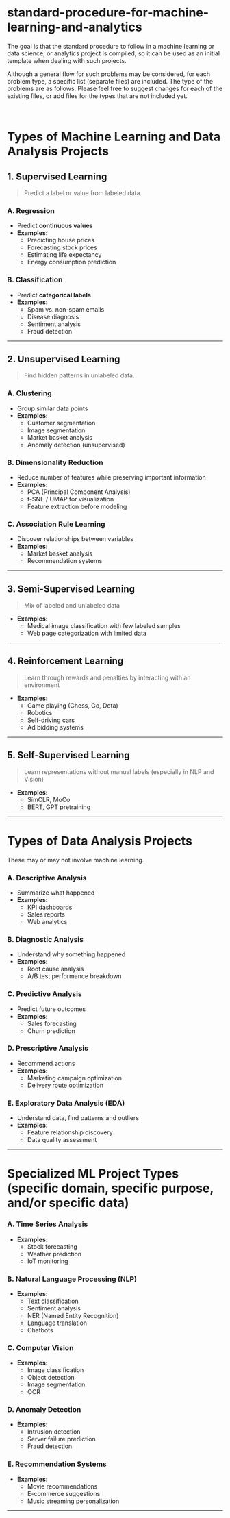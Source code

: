 # standard-procedure-for-machine-learning-and-analytics
The goal is that the standard procedure to follow in a machine learning or data science, or analytics project is compiled, so it can be used as an initial template when dealing with such projects.

Although a general flow for such problems may be considered, for each problem type, a specific list (separate files) are included. The type of the problems are as follows. Please feel free to suggest changes for each of the existing files, or add files for the types that are not included yet.

<br> 

# Types of Machine Learning and Data Analysis Projects

## 1. Supervised Learning
> Predict a label or value from labeled data.

### A. Regression
- Predict **continuous values**
- **Examples:**
  - Predicting house prices
  - Forecasting stock prices
  - Estimating life expectancy
  - Energy consumption prediction

### B. Classification
- Predict **categorical labels**
- **Examples:**
  - Spam vs. non-spam emails
  - Disease diagnosis
  - Sentiment analysis
  - Fraud detection

---

## 2. Unsupervised Learning
> Find hidden patterns in unlabeled data.

### A. Clustering
- Group similar data points
- **Examples:**
  - Customer segmentation
  - Image segmentation
  - Market basket analysis
  - Anomaly detection (unsupervised)

### B. Dimensionality Reduction
- Reduce number of features while preserving important information
- **Examples:**
  - PCA (Principal Component Analysis)
  - t-SNE / UMAP for visualization
  - Feature extraction before modeling

### C. Association Rule Learning
- Discover relationships between variables
- **Examples:**
  - Market basket analysis
  - Recommendation systems

---

## 3. Semi-Supervised Learning
> Mix of labeled and unlabeled data

- **Examples:**
  - Medical image classification with few labeled samples
  - Web page categorization with limited data

---

## 4. Reinforcement Learning
> Learn through rewards and penalties by interacting with an environment

- **Examples:**
  - Game playing (Chess, Go, Dota)
  - Robotics
  - Self-driving cars
  - Ad bidding systems

---

## 5. Self-Supervised Learning
> Learn representations without manual labels (especially in NLP and Vision)

- **Examples:**
  - SimCLR, MoCo
  - BERT, GPT pretraining

---

# Types of Data Analysis Projects

These may or may not involve machine learning.

### A. Descriptive Analysis
- Summarize what happened
- **Examples:**
  - KPI dashboards
  - Sales reports
  - Web analytics

### B. Diagnostic Analysis
- Understand why something happened
- **Examples:**
  - Root cause analysis
  - A/B test performance breakdown

### C. Predictive Analysis
- Predict future outcomes
- **Examples:**
  - Sales forecasting
  - Churn prediction

### D. Prescriptive Analysis
- Recommend actions
- **Examples:**
  - Marketing campaign optimization
  - Delivery route optimization

### E. Exploratory Data Analysis (EDA)
- Understand data, find patterns and outliers
- **Examples:**
  - Feature relationship discovery
  - Data quality assessment

---

# Specialized ML Project Types (specific domain, specific purpose, and/or specific data)

### A. Time Series Analysis
- **Examples:**
  - Stock forecasting
  - Weather prediction
  - IoT monitoring

### B. Natural Language Processing (NLP)
- **Examples:**
  - Text classification
  - Sentiment analysis
  - NER (Named Entity Recognition)
  - Language translation
  - Chatbots

### C. Computer Vision
- **Examples:**
  - Image classification
  - Object detection
  - Image segmentation
  - OCR

### D. Anomaly Detection
- **Examples:**
  - Intrusion detection
  - Server failure prediction
  - Fraud detection

### E. Recommendation Systems
- **Examples:**
  - Movie recommendations
  - E-commerce suggestions
  - Music streaming personalization

---


<!--
<style>
  table.clean {
    border-collapse: collapse;
    width: 100%;
    font-family: sans-serif;
    margin-bottom: 2em;
  }
  table.clean th {
    text-align: left;
    padding: 8px;
    border-bottom: 2px solid black;
  }
  table.clean td {
    text-align: left;
    padding: 8px;
    border-bottom: 1px solid lightgray;
  }
  table.clean tr:last-child td {
    border-bottom: none;
  }
  .phase-title {
    font-weight: bold;
    font-size: 1.1em;
    margin: 1.5em 0 0.5em;
  }
</style>

<div class="phase-title">Phase 1: Problem Definition and Data Collection</div>
<table class="clean">
  <tr><th>Step</th><th>Action</th><th>Notes</th></tr>
  <tr><td>1</td><td>Define Business Objectives</td><td>Clarify the problem, project goals, Key Performance Indicators (KPIs), and success criteria.</td></tr>
  <tr><td>2</td><td>Define Data Strategy</td><td>Identify and gather data from sources like APIs, databases, or public datasets.</td></tr>
</table>

<div class="phase-title">Phase 2: Ingestion & Assessment </div>
<table class="clean">
  <tr><th>Step</th><th>Action</th><th>Notes</th></tr>
  <tr><td>3</td><td>Initial File Verification</td>
      <td>Check if the dataset files exist, are accessible, and in the correct format (e.g., CSV, Excel). Confirm correct encoding and delimiter.</td></tr>
  <tr><td>4</td><td>Module and Data Load</td>
      <td>Import necessary libraries (e.g., pandas, numpy) and load the data into memory for exploration.</td></tr>
  <tr><td>3</td><td>Initial Exploration and Assessment</td>
      <td>Use methods like <code>df.info()</code>, <code>df.describe()</code>, and <code>df.head()</code> to assess structure, data types, and basic statistics.</td></tr>
</table>

<div class="phase-title">Phase 3: Initial Cleaning </div>
<table class="clean">
  <tr><th>Step</th><th>Action</th><th>Notes</th></tr>
  <tr><td>3</td><td>Handling Duplicates</td>
      <td>Identify and remove duplicate rows using <code>df.duplicated()</code> and <code>df.drop_duplicates()</code> to ensure data integrity.</td></tr>
  <tr><td>4</td><td>Inconsistent Formatting</td>
      <td>Detect and fix formatting issues like inconsistent casing, extra spaces, or mixed data types in categorical fields.</td></tr>
  <tr><td>5</td><td>Data Corruption or Abnormal Values</td>
      <td>Look for corrupted, nonsensical, or extreme outlier values that may indicate data entry issues or sensor errors. Use domain knowledge or statistical thresholds to flag and address them.</td></tr>
</table>
     
<div class="phase-title">Phase 4: Exploratory Data Analysis (EDA) </div>
<table class="clean">
  <tr><th>Step</th><th>Action</th><th>Notes</th></tr>
  <tr><td>5</td><td>Initial EDA</td><td>Plot histograms, boxplots, and use summary stats. Use scatterplots and correlation matrices to identify relationships.</td></tr>
  <tr><td>6</td><td>Analyze Target Variable</td><td>Examine the distribution of the target variable (<code>y</code>). Check for class imbalance, skew, and outliers.</td></tr>
  <tr><td>7</td><td>Identify Potential Outliers</td><td>Use visualizations (histograms, boxplots) and statistical methods (Z-scores, Isolation Forest) to detect potential outliers. Do not remove or modify them yet.</td></tr>
</table>
     
<div class="phase-title">Phase 5: Data Splitting</div>
<table class="clean">
  <tr><th>Step</th><th>Action</th><th>Notes</th></tr>
  <tr><td>8</td><td>Split Data</td><td>Divide the dataset into training, validation, and test sets. A common split is 80%/10%/10%.</td></tr>
  <tr><td>9</td><td>Save the Test Set</td><td>Store the test set separately and do not use it for any purpose until the final model evaluation to prevent data leakage.</td></tr>
</table>

<div class="phase-title">Phase 6: Preprocessing (Train/Validation Data Only)</div>
<table class="clean">
  <tr><th>Step</th><th>Action</th><th>Notes</th></tr>
  <tr><td>10a</td><td>Handle Outliers</td><td>On training data only: Remove outliers using methods like IQR or Z-score. Transform skewed data using log, square root, or Box-Cox transformations.</td></tr>
  <tr><td>10b</td><td>Handle Missing Values</td><td>Impute missing values using techniques like mean/median for numerical data or mode for categorical data.</td></tr>
  <tr><td>10c</td><td>Encode Categorical Variables</td><td>Apply one-hot encoding for nominal features, label encoding for ordinal features, and other techniques for high-cardinality features.</td></tr>
  <tr><td>10d</td><td>Process Text Features</td><td>Clean, tokenize, and vectorize text using methods like TF-IDF or word embeddings.</td></tr>
  <tr><td>10e</td><td>Feature Scaling</td><td>Fit the scaler on the training data only, then transform both the training and validation sets using methods like StandardScaler or MinMaxScaler.</td></tr>
</table>

<div class="phase-title">Phase 7: Feature Engineering</div>
<table class="clean">
  <tr><th>Step</th><th>Action</th><th>Notes</th></tr>
  <tr><td>11</td><td>Create New Features</td><td>Derive new features (e.g., polynomial, interaction) from existing ones.</td></tr>
</table>

<div class="phase-title">Phase 8: Feature Selection and Dimensionality Reduction</div>
<table class="clean">
  <tr><th>Step</th><th>Action</th><th>Notes</th></tr>
  <tr><td>12</td><td>Feature Selection</td><td>Select the most relevant features using techniques like Lasso regularization, Recursive Feature Elimination (RFE), or feature importance scores.</td></tr>
  <tr><td>13</td><td>Dimensionality Reduction</td><td>Apply PCA, t-SNE, or other techniques if needed to reduce feature space for high-dimensional data.</td></tr>
</table>

<div class="phase-title">Phase 9: Modeling and Evaluation (Train/Validation Data Only)</div>
<table class="clean">
  <tr><th>Step</th><th>Action</th><th>Notes</th></tr>
  <tr><td>14</td><td>Modeling</td><td>Train multiple candidate models on the prepared training data.</td></tr>
  <tr><td>15</td><td>Cross-Validation</td><td>Use K-Fold cross-validation on the training data to get a robust estimate of model performance.</td></tr>
  <tr><td>16</td><td>Hyperparameter Tuning</td><td>Use techniques like GridSearchCV or RandomizedSearchCV to optimize model hyperparameters within the training data.</td></tr>
  <tr><td>17</td><td>Validation Evaluation</td><td>Evaluate the tuned models on the validation set using chosen metrics (e.g., RMSE, MAE, R²).</td></tr>
</table>

<div class="phase-title">Phase 10: Final Evaluation and Deployment</div>
<table class="clean">
  <tr><th>Step</th><th>Action</th><th>Notes</th></tr>
  <tr><td>18</td><td>Final Prediction</td><td>Apply the entire trained pipeline to the completely unseen test set. Never refit or reprocess the test data.</td></tr>
  <tr><td>19</td><td>Final Evaluation</td><td>Evaluate the final model on the test set using the same metrics. Report performance.</td></tr>
  <tr><td>20</td><td>Interpretation</td><td>Explain model predictions using tools like SHAP or feature importance plots.</td></tr>
  <tr><td>21</td><td>Deployment Preparation</td><td>Save the final model and the complete preprocessing pipeline.</td></tr>
  <tr><td>22</td><td>Monitoring</td><td>Plan for monitoring the model's performance and data/concept drift in production. Define retraining triggers.</td></tr>
</table>

-->
